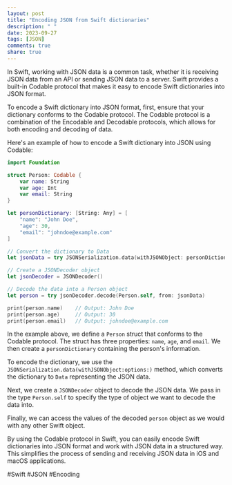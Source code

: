 ```yaml
---
layout: post
title: "Encoding JSON from Swift dictionaries"
description: " "
date: 2023-09-27
tags: [JSON]
comments: true
share: true
---
```


In Swift, working with JSON data is a common task, whether it is receiving JSON data from an API or sending JSON data to a server. Swift provides a built-in Codable protocol that makes it easy to encode Swift dictionaries into JSON format.

To encode a Swift dictionary into JSON format, first, ensure that your dictionary conforms to the Codable protocol. The Codable protocol is a combination of the Encodable and Decodable protocols, which allows for both encoding and decoding of data.

Here's an example of how to encode a Swift dictionary into JSON using Codable:

```swift
import Foundation

struct Person: Codable {
    var name: String
    var age: Int
    var email: String
}

let personDictionary: [String: Any] = [
    "name": "John Doe",
    "age": 30,
    "email": "johndoe@example.com"
]

// Convert the dictionary to Data
let jsonData = try JSONSerialization.data(withJSONObject: personDictionary, options: [])

// Create a JSONDecoder object
let jsonDecoder = JSONDecoder()

// Decode the data into a Person object
let person = try jsonDecoder.decode(Person.self, from: jsonData)

print(person.name)    // Output: John Doe
print(person.age)     // Output: 30
print(person.email)   // Output: johndoe@example.com
```

In the example above, we define a `Person` struct that conforms to the Codable protocol. The struct has three properties: `name`, `age`, and `email`. We then create a `personDictionary` containing the person's information.

To encode the dictionary, we use the `JSONSerialization.data(withJSONObject:options:)` method, which converts the dictionary to `Data` representing the JSON data.

Next, we create a `JSONDecoder` object to decode the JSON data. We pass in the type `Person.self` to specify the type of object we want to decode the data into.

Finally, we can access the values of the decoded `person` object as we would with any other Swift object.

By using the Codable protocol in Swift, you can easily encode Swift dictionaries into JSON format and work with JSON data in a structured way. This simplifies the process of sending and receiving JSON data in iOS and macOS applications.

#Swift #JSON #Encoding